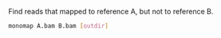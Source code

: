 Find reads that mapped to reference A, but not to reference B.

```sh
monomap A.bam B.bam [outdir]
```